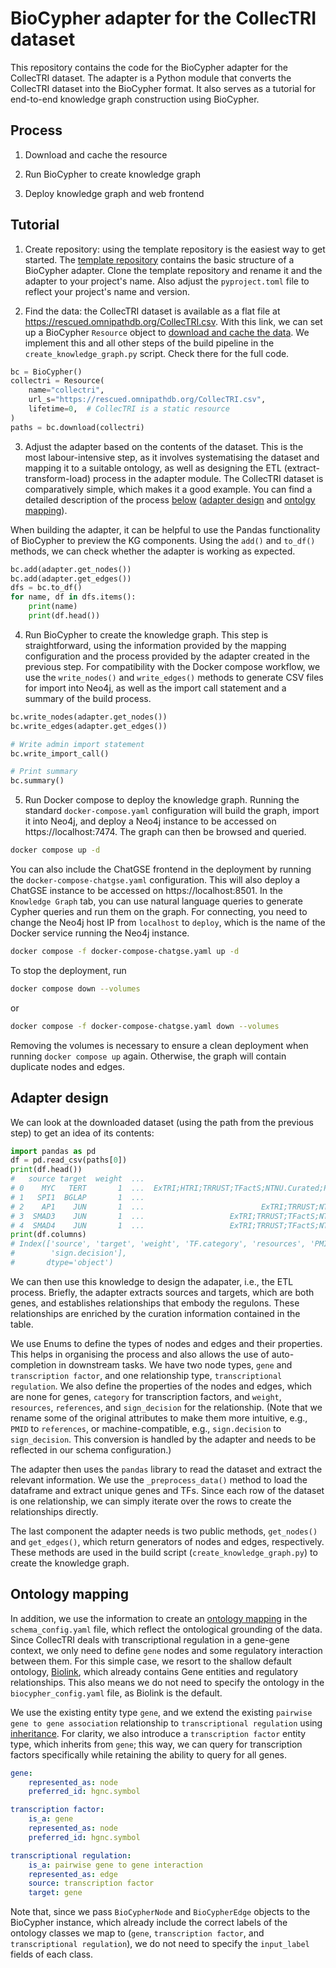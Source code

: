 # BioCypher adapter for the CollecTRI dataset

This repository contains the code for the BioCypher adapter for the CollecTRI
dataset. The adapter is a Python module that converts the CollecTRI dataset into
the BioCypher format. It also serves as a tutorial for end-to-end knowledge
graph construction using BioCypher.

## Process

1. Download and cache the resource

2. Run BioCypher to create knowledge graph

3. Deploy knowledge graph and web frontend

## Tutorial

1. Create repository: using the template repository is the easiest way to get
started. The [template
repository](https://github.com/biocypher/project-template) contains the basic
structure of a BioCypher adapter. Clone the template repository and rename it
and the adapter to your project's name. Also adjust the `pyproject.toml` file to
reflect your project's name and version.

2. Find the data: the CollecTRI dataset is available as a flat file at
https://rescued.omnipathdb.org/CollecTRI.csv. With this link, we can set up a
BioCypher `Resource` object to [download and cache the
data](https://biocypher.org/api.html#download-and-cache-functionality). We
implement this and all other steps of the build pipeline in the
`create_knowledge_graph.py` script. Check there for the full code.

```python
bc = BioCypher()
collectri = Resource(
    name="collectri",
    url_s="https://rescued.omnipathdb.org/CollecTRI.csv",
    lifetime=0,  # CollecTRI is a static resource
)
paths = bc.download(collectri)
```

3. Adjust the adapter based on the contents of the dataset. This is the most
labour-intensive step, as it involves systematising the dataset and mapping it
to a suitable ontology, as well as designing the ETL (extract-transform-load)
process in the adapter module. The CollecTRI dataset is comparatively simple,
which makes it a good example. You can find a detailed description of the
process [below](#adapter-design) ([adapter design](#adapter-design) and [ontolgy
mapping](#ontology-mapping)).

When building the adapter, it can be helpful to use the Pandas functionality of
BioCypher to preview the KG components. Using the `add()` and `to_df()` methods,
we can check whether the adapter is working as expected.

```python
bc.add(adapter.get_nodes())
bc.add(adapter.get_edges())
dfs = bc.to_df()
for name, df in dfs.items():
    print(name)
    print(df.head())
```

4. Run BioCypher to create the knowledge graph. This step is straightforward,
using the information provided by the mapping configuration and the process
provided by the adapter created in the previous step. For compatibility with the
Docker compose workflow, we use the `write_nodes()` and `write_edges()` methods
to generate CSV files for import into Neo4j, as well as the import call
statement and a summary of the build process.

```python
bc.write_nodes(adapter.get_nodes())
bc.write_edges(adapter.get_edges())

# Write admin import statement
bc.write_import_call()

# Print summary
bc.summary()
```

5. Run Docker compose to deploy the knowledge graph. Running the standard
`docker-compose.yaml` configuration will build the graph, import it into Neo4j,
and deploy a Neo4j instance to be accessed on https://localhost:7474. The graph
can then be browsed and queried.

```bash
docker compose up -d
```

You can also include the ChatGSE frontend in the deployment by running the
`docker-compose-chatgse.yaml` configuration. This will also deploy a ChatGSE
instance to be accessed on https://localhost:8501. In the `Knowledge Graph` tab,
you can use natural language queries to generate Cypher queries and run them on
the graph. For connecting, you need to change the Neo4j host IP from `localhost`
to `deploy`, which is the name of the Docker service running the Neo4j instance.

```bash
docker compose -f docker-compose-chatgse.yaml up -d
```

To stop the deployment, run

```bash
docker compose down --volumes
```

or

```bash
docker compose -f docker-compose-chatgse.yaml down --volumes
```

Removing the volumes is necessary to ensure a clean deployment when running
`docker compose up` again. Otherwise, the graph will contain duplicate nodes and
edges.

## Adapter design

We can look at the downloaded dataset (using the path from the previous step) to
get an idea of its contents:

```python
import pandas as pd
df = pd.read_csv(paths[0])
print(df.head())
#   source target  weight  ...                                          resources                                               PMID       sign.decision
# 0    MYC   TERT       1  ...  ExTRI;HTRI;TRRUST;TFactS;NTNU.Curated;Pavlidis...  10022128;10491298;10606235;10637317;10723141;1...                PMID
# 1   SPI1  BGLAP       1  ...                                              ExTRI                                           10022617  default activation
# 2    AP1    JUN       1  ...                          ExTRI;TRRUST;NTNU.Curated  10022869;10037172;10208431;10366004;11281649;1...                PMID
# 3  SMAD3    JUN       1  ...                   ExTRI;TRRUST;TFactS;NTNU.Curated                                  10022869;12374795                PMID
# 4  SMAD4    JUN       1  ...                   ExTRI;TRRUST;TFactS;NTNU.Curated                                  10022869;12374795                PMID
print(df.columns)
# Index(['source', 'target', 'weight', 'TF.category', 'resources', 'PMID',
#        'sign.decision'],
#       dtype='object')
```

We can then use this knowledge to design the adapater, i.e., the ETL process.
Briefly, the adapter extracts sources and targets, which are both genes, and
establishes relationships that embody the regulons. These relationships are
enriched by the curation information contained in the table.

We use Enums to define the types of nodes and edges and their properties. This
helps in organising the process and also allows the use of auto-completion in
downstream tasks. We have two node types, `gene` and `transcription factor`, and
one relationship type, `transcriptional regulation`. We also define the
properties of the nodes and edges, which are none for genes, `category` for
transcription factors, and `weight`, `resources`, `references`, and
`sign_decision` for the relationship. (Note that we rename some of the original
attributes to make them more intuitive, e.g., `PMID` to `references`, or
machine-compatible, e.g., `sign.decision` to `sign_decision`. This conversion is
handled by the adapter and needs to be reflected in our schema configuration.)

The adapter then uses the `pandas` library to read the dataset and extract the
relevant information. We use the `_preprocess_data()` method to load the
dataframe and extract unique genes and TFs. Since each row of the dataset is one
relationship, we can simply iterate over the rows to create the relationships
directly.

The last component the adapter needs is two public methods, `get_nodes()` and
`get_edges()`, which return generators of nodes and edges, respectively. These
methods are used in the build script (`create_knowledge_graph.py`) to create the
knowledge graph.

## Ontology mapping

<!-- TODO doc links -->

In addition, we use the information to create an [ontology
mapping](https://biocypher.org/tutorial-ontology.html#using-ontologies-plain-biolink)
in the `schema_config.yaml` file, which reflect the ontological grounding of the
data.  Since CollecTRI deals with transcriptional regulation in a gene-gene
context, we only need to define `gene` nodes and some regulatory interaction
between them.  For this simple case, we resort to the shallow default ontology,
[Biolink](https://bioportal.bioontology.org/ontologies/BIOLINK?p=classes&conceptid=root),
which already contains Gene entities and regulatory relationships. This also
means we do not need to specify the ontology in the `biocypher_config.yaml`
file, as Biolink is the default.

We use the existing entity type `gene`, and we extend the existing `pairwise
gene to gene association` relationship to `transcriptional regulation` using
[inheritance](https://biocypher.org/tutorial-ontology.html#model-extensions).
For clarity, we also introduce a `transcription factor` entity type, which
inherits from `gene`; this way, we can query for transcription factors
specifically while retaining the ability to query for all genes.

```yaml
gene:
    represented_as: node
    preferred_id: hgnc.symbol

transcription factor:
    is_a: gene
    represented_as: node
    preferred_id: hgnc.symbol

transcriptional regulation:
    is_a: pairwise gene to gene interaction
    represented_as: edge
    source: transcription factor
    target: gene
```

Note that, since we pass `BioCypherNode` and `BioCypherEdge` objects to the
BioCypher instance, which already include the correct labels of the ontology
classes we map to (`gene`, `transcription factor`, and `transcriptional
regulation`), we do not need to specify the `input_label` fields of each class.